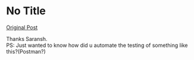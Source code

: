 # No Title

[Original Post](https://discourse.onlinedegree.iitm.ac.in/t/169029/384)

<p>Thanks Saransh.<br>
PS: Just wanted to know how did u automate the testing of something like this?(Postman?)</p>